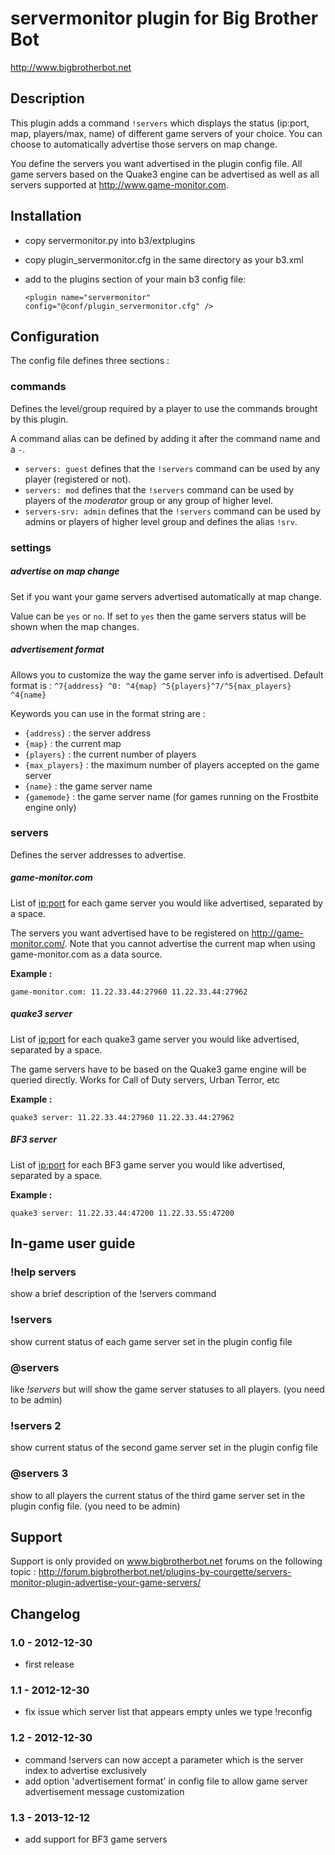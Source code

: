 servermonitor plugin for Big Brother Bot
========================================

http://www.bigbrotherbot.net


Description
-----------

This plugin adds a command `!servers` which displays the status (ip:port, map, players/max, name) of different game servers of your choice.
You can choose to automatically advertise those servers on map change.

You define the servers you want advertised in the plugin config file. All game servers based on the Quake3 engine can
be advertised as well as all servers supported at http://www.game-monitor.com.



Installation
------------

- copy servermonitor.py into b3/extplugins
- copy plugin_servermonitor.cfg in the same directory as your b3.xml
- add to the plugins section of your main b3 config file:

  `<plugin name="servermonitor" config="@conf/plugin_servermonitor.cfg" />`




Configuration
-------------

The config file defines three sections :


### commands

Defines the level/group required by a player to use the commands brought by this plugin.

A command alias can be defined by adding it after the command name and a `-`.

- `servers: guest` defines that the `!servers` command can be used by any player (registered or not).
- `servers: mod` defines that the `!servers` command can be used by players of the *moderator* group or any group of higher level.
- `servers-srv: admin` defines that the `!servers` command can be used by admins or players of higher level group and defines the alias `!srv`.




### settings

##### advertise on map change

Set if you want your game servers advertised automatically at map change.

Value can be `yes` or `no`. If set to `yes` then the game servers status will be shown when the map changes.



##### advertisement format

Allows you to customize the way the game server info is advertised. Default format is : `^7{address} ^0: ^4{map} ^5{players}^7/^5{max_players} ^4{name}`

Keywords you can use in the format string are :

- `{address}`     : the server address
- `{map}`         : the current map
- `{players}`     : the current number of players
- `{max_players}` : the maximum number of players accepted on the game server
- `{name}`        : the game server name
- `{gamemode}`    : the game server name (for games running on the Frostbite engine only)


### servers

Defines the server addresses to advertise.


##### game-monitor.com

List of <ip:port> for each game server you would like advertised, separated by a space.

The servers you want advertised have to be registered on http://game-monitor.com/. Note that you cannot advertise the
current map when using game-monitor.com as a data source.

**Example :**

    game-monitor.com: 11.22.33.44:27960 11.22.33.44:27962


##### quake3 server

List of <ip:port> for each quake3 game server you would like advertised, separated by a space.

The game servers have to be based on the Quake3 game engine will be queried directly.
Works for Call of Duty servers, Urban Terror, etc

**Example :**

    quake3 server: 11.22.33.44:27960 11.22.33.44:27962


##### BF3 server

List of <ip:port> for each BF3 game server you would like advertised, separated by a space.

**Example :**

    quake3 server: 11.22.33.44:47200 11.22.33.55:47200



In-game user guide
------------------

### !help servers
show a brief description of the !servers command

### !servers
show current status of each game server set in the plugin config file

### @servers
like _!servers_ but will show the game server statuses to all players. (you need to be admin)

### !servers 2
show current status of the second game server set in the plugin config file

### @servers 3
show to all players the current status of the third game server set in the plugin config file. (you need to be admin)





Support
-------

Support is only provided on www.bigbrotherbot.net forums on the following topic :
http://forum.bigbrotherbot.net/plugins-by-courgette/servers-monitor-plugin-advertise-your-game-servers/




Changelog
---------

### 1.0 - 2012-12-30
  - first release

### 1.1 - 2012-12-30
  - fix issue which server list that appears empty unles we type !reconfig

### 1.2 - 2012-12-30
  - command !servers can now accept a parameter which is the server index to advertise exclusively
  - add option 'advertisement format' in config file to allow game server advertisement message customization

### 1.3 - 2013-12-12
  - add support for BF3 game servers

